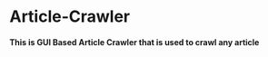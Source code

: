 # Article-Crawler
<h></h>
<h4>This is GUI Based Article Crawler that is used to crawl any article</h4>
